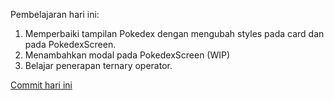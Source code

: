 Pembelajaran hari ini:
1. Memperbaiki tampilan Pokedex dengan mengubah styles pada card dan pada PokedexScreen.
2. Menambahkan modal pada PokedexScreen (WIP)
3. Belajar penerapan ternary operator.

[Commit hari ini](https://github.com/ddikodroid/pokedex-app/commit/4237221ab176655b7895ad800c8f768c5764c15e)